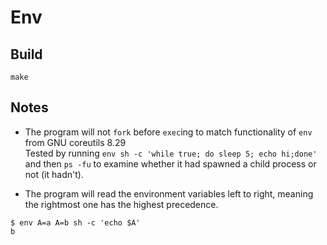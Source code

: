 # Env

## Build
```
make
```

## Notes
- The program will not `fork` before `exec`ing to match functionality of `env` from GNU coreutils 8.29  
Tested by running `env sh -c 'while true; do sleep 5; echo hi;done'` and then `ps -fu` to examine whether it had spawned a child process or not (it hadn't).

- The program will read the environment variables left to right, meaning the rightmost one has the highest precedence.  
```
$ env A=a A=b sh -c 'echo $A'
b
```
